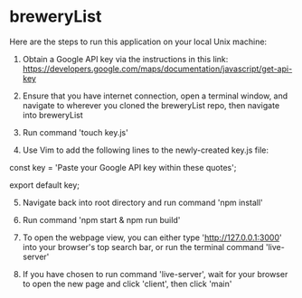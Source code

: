 # breweryList

Here are the steps to run this application on your local Unix machine:

1. Obtain a Google API key via the instructions in this link: https://developers.google.com/maps/documentation/javascript/get-api-key

2. Ensure that you have internet connection, open a terminal window, and navigate to wherever you cloned the breweryList repo, then navigate into breweryList

3. Run command 'touch key.js' 

4. Use Vim to add the following lines to the newly-created key.js file:

const key = 'Paste your Google API key within these quotes';

export default key;

5. Navigate back into root directory and run command 'npm install'

6. Run command 'npm start & npm run build'

7. To open the webpage view, you can either type 'http://127.0.0.1:3000' into your browser's top search bar, or run the terminal command 'live-server'

8. If you have chosen to run command 'live-server', wait for your browser to open the new page and click 'client', then click 'main'
